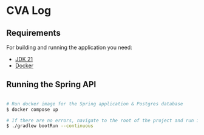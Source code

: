 # CVA Log

## Requirements

For building and running the application you need:

- [JDK 21](https://www.oracle.com/java/technologies/downloads/)
- [Docker](https://www.docker.com/)

## Running the Spring API

```bash

# Run docker image for the Spring application & Postgres database
$ docker compose up

# If there are no errors, navigate to the root of the project and run it:
$ ./gradlew bootRun --continuous
```
